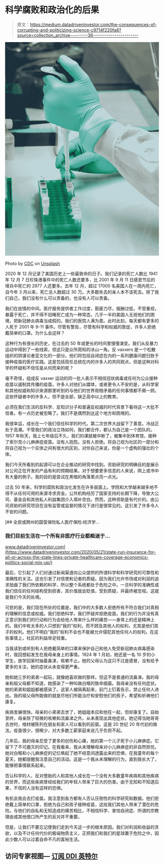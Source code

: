 # 科学腐败和政治化的后果

> 原文：<https://medium.datadriveninvestor.com/the-consequences-of-corrupting-and-politicizing-science-c9714f220fa8?source=collection_archive---------36----------------------->

![](img/714578e76b33d3423c4ae0ba0e2593fb.png)

Photo by [CDC](https://unsplash.com/@cdc?utm_source=unsplash&utm_medium=referral&utm_content=creditCopyText) on [Unsplash](https://unsplash.com/s/photos/medical?utm_source=unsplash&utm_medium=referral&utm_content=creditCopyText)

2020 年 12 月记录了美国历史上一些最致命的日子。我们记录的死亡人数比 1941 年 12 月 7 日珍珠港事件中的死亡人数还要多，比 2001 年 9 月 11 日感恩节后的增兵中死亡的 2977 人还要多。去年 12 月，超过 17000 名美国人在一周内死亡，自今年 3 月以来，死亡总人数超过 30 万。大多数失去的亲人本不该死去。除了我们自己，我们没有什么可以责备的，也没有人可以责备。

我们在疫情的中间。医疗服务提供者工作过度，筋疲力尽，报酬过低，不受重视，暴露于死亡，并不得不目睹死亡成为一种常态。几乎一半的美国人无视他们的困境，把新冠肺炎病毒当成假的。我们的医院人满为患。此时此刻，每天都有更多的人死于 2001 年 9-11 事件。尽管有警告，尽管有科学和权威的敦促，许多人拒绝戴简单的口罩。为什么会这样？

这种行为有很长的历史，在过去的 50 年或更长的时间里慢慢演变。我们从反暴力运动中得到了一些线索，但这只是众所周知的冰山一角。反 vaxxers 是一个松散组织的阴谋论者亚文化的一部分。他们将包括自闭症在内的一系列健康问题归咎于接种疫苗的医疗实践。这是包括现任总统在内的许多人的共同观点，但是这种对科学的怀疑和不信任是从何而来的呢？

毫不奇怪，组成反 vaxxer 运动的同一批人表示不相信冠状病毒或任何为公众接种疫苗以遏制其传播的疫苗。许多人对他们从媒体，或者更令人不安的是，从科学家和其他权威和知识来源那里听到的与他们的世界观相矛盾的任何事情都不屑一顾。这些怀疑者中的许多人，但不是全部，缺乏高中以上的教育。

必须在我们生活的反科学、反知识分子和普遍反权威的时代背景下看待这一大批不信者。有一点历史被忽略了。我们不是偶然到达这个地方和困境的。

我很幸运，成长在一个我们信任科学的时代。第二次世界大战留下了善意。冷战正处于高潮。不管我们的政治立场如何，我们都合作，都认为自己是一个团队的。1957 年秋天，我上七年级后不久，我们的课就被中断了，被集中到体育馆，接种了索尔克小儿麻痹症疫苗。没有人抱怨。没有人拒绝。将自己视为社区的一部分和将自己视为一个实体之间有很大的区别，对你自己来说，你是一个虚构的强壮的个体。

我们今天所看到的起源可以在企业推动的研究中找到。资助研究的明确目的是展示对公司正在开发的产品有利的预期结果。对于想要更多信息的人来说，网上或书中有大量的例子。我的目的是尝试在黑暗的角落里点亮一点光。

过去 50 年来，科学的腐败和政治化发生在许多层面上。学院和大学越来越多地不得不从任何可用的来源寻求资金。公共机构经历了国家支持的长期下降，导致大公司、基金会和其他私人利益集团介入填补空白。然而，这种资助是有代价的。由公司资助的研究项目在没有监管或监督的情况下进行是很常见的。这引发了许多令人不安的问题。

[](https://www.datadriveninvestor.com/2020/05/21/state-run-insurance-for-all-or-across-the-state-lines-private-healthcare-coverage-economics-politics-social-mix-up/) [## 全民或跨州的国营保险私人医疗保险:经济学…

### 我们目前生活在一个所有非医疗行业都痴迷于…

www.datadriveninvestor.com](https://www.datadriveninvestor.com/2020/05/21/state-run-insurance-for-all-or-across-the-state-lines-private-healthcare-coverage-economics-politics-social-mix-up/) 

最后，它引起了人们对通过新闻渠道向公众提供的所谓科学和科学研究的可靠性和准确性的关注。这也引发了对信使和记者的质疑。因为我们允许市场或对利润的追求扭曲了我们所依赖的科学，所以整个系统都处于危险之中。一旦科学的准确性或我们信任的任何结构受到损害，其价值就会贬值，受到质疑，并最终被忽视。这就是我们今天的处境。

可悲的是，我们现在所处的位置是，我们中的大多数人拒绝所有不符合我们对真相的理解的信息或权威。我们拒绝科学。我们怀疑并拒绝疫苗。我们的行为并没有真正意识到我们的行动和行为会给他人带来什么样的痛苦——身体上的还是精神上的。我们中有太多的人只想到“我的”权利，而不顾及其他人的权利，尤其是他们孩子的权利。他们不明白“我的”权利不会也不能被允许侵犯其他任何人的权利。在这些事情上，社区的利益举足轻重。

当我读到或听到有人拒绝戴简单的口罩来保护自己和他人免受新冠肺炎病毒感染时，我回想起发生在我母亲身上的事情。1924 年 1 月初，她还是一名 10 岁的小学生，放学回家时抽着鼻涕，咳嗽不止。她的父母认为这只不过是感冒，没有给予更多的关注，她的症状从未变得更严重。

她和她三岁的弟弟一起玩，就像她喜欢做的那样。但这不是普通的流鼻涕。我的母亲和祖父母都不知道，她感染了一种叫做白喉的致命细菌。我母亲没有任何症状。她的弟弟和姐姐都被感染了。这家人被隔离起来，前门上钉着告示，禁止任何人进出。我的祖父母所能做的就是尽他们所能治疗和安慰他们的孩子，希望和祈祷他们康复。

疾病发展很快。母亲的小弟弟去世了，她姐姐本应和他在一起，但却康复了。自始至终，母亲除了轻微的咳嗽和流鼻涕之外，从未表现出其他症状。她记得当她哥哥去世时，棺材被陈列在朋友和家人可以看到的前窗。这是 20 世纪 20 年代初的做法。疫苗很少，很稀少，对大多数工薪家庭来说几乎负担不起。

几年后，我的母亲忍受了更多的创伤和心痛，她的第一个儿子死于小儿麻痹症。它留下了不可磨灭的印记。在我看来，我从未理解母亲对小儿麻痹症的非自然担忧。她对白喉和小儿麻痹症的记忆唤起了她不经意间透露出来的恐惧，在我童年的每个夏天，她都提醒我注意自己的活动。这是一个我从未理解的行为，直到我长大了，能够把事情联系起来。

否认科学的人、反对堕胎的人和其他人成长在一个没有大多数童年疾病和其他疾病的世界，而这些疾病曾经给我们的年轻人带来了巨大的伤害。由于无知和不知道后果，不信的人没有这样的恐惧。

有机会我会去打疫苗。我注意到各方都有人否认压倒性的科学研究和数据。他们拒绝戴上简单的口罩，拒绝为自己和孩子接种疫苗，这给我们其他人带来了潜在的危险。与他们的自私和无知造成的痛苦相比，不相信科学、害怕自闭症、所谓的宗教理由或其他借口所产生的反对并不重要。

但是，让我们不要忘记使我们走到今天这一步的根本原因。我们对利润和收益的贪欲，以及不计任何代价的极端物质主义，正把我们和我们的星球置于危险之中，因此少数人可以过着自命不凡的富裕生活。

## 访问专家视图— [订阅 DDI 英特尔](https://datadriveninvestor.com/ddi-intel)